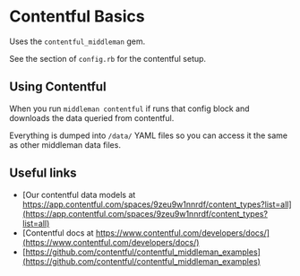 Contentful Basics
=================

Uses the `contentful_middleman` gem.

See the section of `config.rb` for the contentful setup.

Using Contentful
---------------
When you run `middleman contentful` if runs that config block and downloads the data queried from contentful.

Everything is dumped into `/data/` YAML files so you can access it the same as other middleman data files.

Useful links
------------
* [Our contentful data models at https://app.contentful.com/spaces/9zeu9w1nnrdf/content_types?list=all](https://app.contentful.com/spaces/9zeu9w1nnrdf/content_types?list=all)
* [Contentful docs at https://www.contentful.com/developers/docs/](https://www.contentful.com/developers/docs/)
* [https://github.com/contentful/contentful_middleman_examples](https://github.com/contentful/contentful_middleman_examples)
